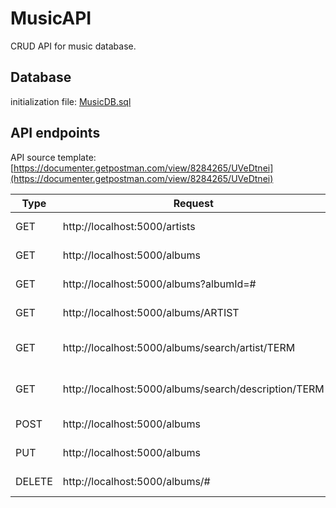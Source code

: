 # MusicAPI
CRUD API for music database.

## Database
initialization file: [MusicDB.sql](./src/MusicDB.sql)

## API endpoints
API source template: 
[https://documenter.getpostman.com/view/8284265/UVeDtnei](https://documenter.getpostman.com/view/8284265/UVeDtnei)

| Type | Request | Description |
| - | - | - |
| GET | http://localhost:5000/artists | get all artists |
| GET | http://localhost:5000/albums | get all albums |
| GET | http://localhost:5000/albums?albumId=# | get album by ID |
| GET | http://localhost:5000/albums/ARTIST | get album by artist |
| GET | http://localhost:5000/albums/search/artist/TERM | search albums by artist name
| GET | http://localhost:5000/albums/search/description/TERM | search albums by description
| POST | http://localhost:5000/albums | create an album |
| PUT | http://localhost:5000/albums | update an album |
| DELETE | http://localhost:5000/albums/# | delete an album |